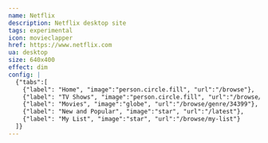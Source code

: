 ```yaml
---
name: Netflix
description: Netflix desktop site
tags: experimental
icon: movieclapper
href: https://www.netflix.com
ua: desktop
size: 640x400
effect: dim
config: |
  {"tabs":[
    {"label": "Home", "image":"person.circle.fill", "url":"/browse"},
    {"label": "TV Shows", "image":"person.circle.fill", "url":"/browse/genre/83"},
    {"label": "Movies", "image":"globe", "url":"/browse/genre/34399"},
    {"label": "New and Popular", "image":"star", "url":"/latest"},
    {"label": "My List", "image":"star", "url":"/browse/my-list"}
  ]}
---
```

